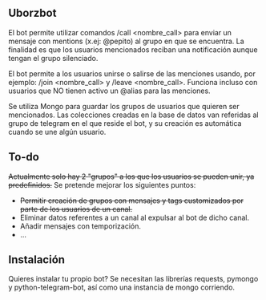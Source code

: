 ## Uborzbot

El bot permite utilizar comandos /call <nombre_call> para enviar un mensaje con mentions (x.ej: @pepito) al grupo en que se encuentra. La finalidad es que los usuarios mencionados reciban una notificación aunque tengan el grupo silenciado. 

El bot permite a los usuarios unirse o salirse de las menciones usando, por ejemplo: /join <nombre_call> y /leave <nombre_call>. Funciona incluso con usuarios que NO tienen activo un @alias para las menciones.

Se utiliza Mongo para guardar los grupos de usuarios que quieren ser mencionados. Las colecciones creadas en la base de datos van referidas al grupo de telegram en el que reside el bot, y su creación es automática cuando se une algún usuario.

## To-do

~~Actualmente solo hay 2 "grupos" a los que los usuarios se pueden unir, ya predefinidos.~~ Se pretende mejorar los siguientes puntos:
* ~~Permitir creación de grupos con mensajes y tags customizados por parte de los usuarios de un canal.~~
* Eliminar datos referentes a un canal al expulsar al bot de dicho canal.
* Añadir mensajes con temporización.
* ...

## Instalación

Quieres instalar tu propio bot? Se necesitan las librerías requests, pymongo y python-telegram-bot, así como una instancia de mongo corriendo.
